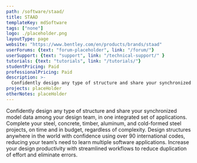 ```yaml
---
path: /software/staad/
title: STAAD
templateKey: mdSoftware
tags: ["none"]
logo: ./placeholder.png
layoutType: page
website: "https://www.bentley.com/en/products/brands/staad"
userForums: {text: "forum-placeholder", link: "/forum/"}
userSupport: {text: "support", link: "/technical-support/" }
tutorials: {text: "tutorials", link: "/tutorials/"}
studentPricing: Paid
professionalPricing: Paid
description: >-
  Confidently design any type of structure and share your synchronized model data among your design team, in one integrated set of applications. Complete your steel, concrete, timber, aluminum, and cold-formed steel projects, on time and in budget, regardless of complexity. Design structures anywhere in the world with confidence using over 90 international codes, reducing your team’s need to learn multiple software applications. Increase your design productivity with streamlined workflows to reduce duplication of effort and eliminate errors.
projects: placeHolder
otherNotes: placeHolder
---
```


Confidently design any type of structure and share your synchronized model data among your design team, in one integrated set of applications. Complete your steel, concrete, timber, aluminum, and cold-formed steel projects, on time and in budget, regardless of complexity. Design structures anywhere in the world with confidence using over 90 international codes, reducing your team’s need to learn multiple software applications. Increase your design productivity with streamlined workflows to reduce duplication of effort and eliminate errors.
